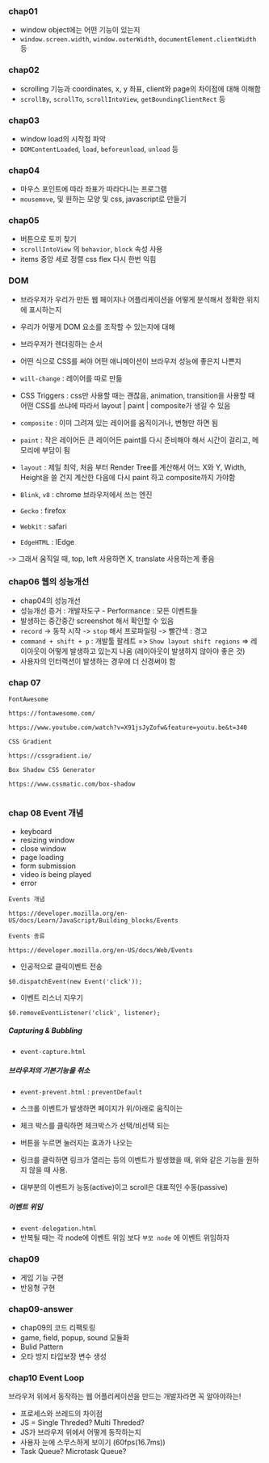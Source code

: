 ### chap01

- window object에는 어떤 기능이 있는지
- `window.screen.width`, `window.outerWidth`, `documentElement.clientWidth` 등

### chap02

- scrolling 기능과 coordinates, x, y 좌표, client와 page의 차이점에 대해 이해함
- `scrollBy`, `scrollTo`, `scrollIntoView`, `getBoundingClientRect` 등

### chap03

- window load의 시작점 파악
- `DOMContentLoaded`, `load`, `beforeunload`, `unload` 등

### chap04

- 마우스 포인트에 따라 좌표가 따라다니는 프로그램
- `mousemove`, 및 원하는 모양 및 css, javascript로 만들기

### chap05

- 버튼으로 토끼 찾기
- `scrollIntoView` 의 `behavior`, `block` 속성 사용
- items 중앙 세로 정렬 css flex 다시 한번 익힘

### DOM

- 브라우저가 우리가 만든 웹 페이지나 어플리케이션을 어떻게 분석해서 정확한 위치에 표시하는지
- 우리가 어떻게 DOM 요소를 조작할 수 있는지에 대해
- 브라우저가 렌더링하는 순서
- 어떤 식으로 CSS를 써야 어떤 애니메이션이 브라우저 성능에 좋은지 나쁜지
- `will-change` : 레이어를 따로 만듦
- CSS Triggers : css만 사용할 때는 괜찮음,
  animation, transition을 사용할 때 어떤 CSS를 쓰냐에 따라서
  layout | paint | composite가 생길 수 있음
- `composite` : 이미 그려져 있는 레이어를 움직이거나, 변형만 하면 됨
- `paint` : 작은 레이어든 큰 레이어든 paint를 다시 준비해야 해서 시간이 걸리고, 메모리에 부담이 됨
- `layout` : 제일 최악, 처음 부터 Render Tree를 계산해서 어느 X와 Y, Width, Height을 쓸 건지 계산한 다음에 다시 paint 하고 composite까지 가야함

- `Blink`, `v8` : chrome 브라우저에서 쓰는 엔진
- `Gecko` : firefox
- `Webkit` : safari
- `EdgeHTML` : IEdge

-> 그래서 움직일 때, top, left 사용하면 X, translate 사용하는게 좋음

### chap06 웹의 성능개선

- chap04의 성능개선
- 성능개선 증거 : 개발자도구 - Performance : 모든 이벤트들
- 발생하는 중간중간 screenshot 해서 확인할 수 있음
- `record` -> 동작 시작 -> `stop` 해서 프로파일링 -> 빨간색 : 경고
- `command + shift + p` : 개발툴 팔레트 => `Show layout shift regions` => 레이아웃이 어떻게 발생하고 있는지 나옴 (레이아웃이 발생하지 않아야 좋은 것)
- 사용자의 인터랙션이 발생하는 경우에 더 신경써야 함

### chap 07

```
FontAwesome

https://fontawesome.com/

https://www.youtube.com/watch?v=X91jsJyZofw&feature=youtu.be&t=340

CSS Gradient

https://cssgradient.io/

Box Shadow CSS Generator

https://www.cssmatic.com/box-shadow


```

### chap 08 Event 개념

- keyboard
- resizing window
- close window
- page loading
- form submission
- video is being played
- error

```
Events 개념

https://developer.mozilla.org/en-US/docs/Learn/JavaScript/Building_blocks/Events

Events 종류

https://developer.mozilla.org/en-US/docs/Web/Events
```

- 인공적으로 클릭이벤트 전송

```
$0.dispatchEvent(new Event('click'));
```

- 이벤트 리스너 지우기

```
$0.removeEventListener('click', listener);
```

##### Capturing & Bubbling

- `event-capture.html`

##### 브라우저의 기본기능을 취소

- `event-prevent.html` : `preventDefault`

- 스크롤 이벤트가 발생하면 페이지가 위/아래로 움직이는
- 체크 박스를 클릭하면 체크박스가 선택/비선택 되는
- 버튼을 누르면 눌러지는 효과가 나오는
- 링크를 클릭하면 링크가 열리는
  등의 이벤트가 발생했을 때, 위와 같은 기능을 원하지 않을 때 사용.

- 대부분의 이벤트가 능동(active)이고 scroll은 대표적인 수동(passive)

##### 이벤트 위임

- `event-delegation.html`
- 반복될 때는 각 node에 이벤트 위임 보다 `부모 node` 에 이벤트 위임하자

### chap09

- 게임 기능 구현
- 반응형 구현

### chap09-answer

- chap09의 코드 리팩토링
- game, field, popup, sound 모듈화
- Bulid Pattern
- 오타 방지 타입보장 변수 생성

### chap10 Event Loop

브라우저 위에서 동작하는 웹 어플리케이션을 만드는 개발자라면 꼭 알아야하는!

- 프로세스와 쓰레드의 차이점
- JS = Single Threded? Multi Threded?
- JS가 브라우저 위에서 어떻게 동작하는지
- 사용자 눈에 스무스하게 보이기 (60fps(16.7ms))
- Task Queue? Microtask Queue?
